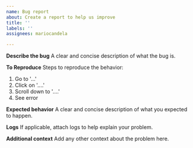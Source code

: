 ```yaml
---
name: Bug report
about: Create a report to help us improve
title: ''
labels: ''
assignees: mariocandela

---
```


**Describe the bug**
A clear and concise description of what the bug is.

**To Reproduce**
Steps to reproduce the behavior:
1. Go to '...'
2. Click on '....'
3. Scroll down to '....'
4. See error

**Expected behavior**
A clear and concise description of what you expected to happen.

**Logs**
If applicable, attach logs to help explain your problem.

**Additional context**
Add any other context about the problem here.
